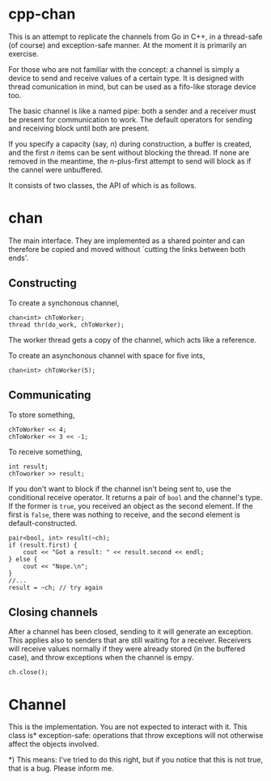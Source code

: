 cpp-chan
========

This is an attempt to replicate the channels from Go in C++, in a thread-safe (of course) and exception-safe manner.
At the moment it is primarily an exercise.

For those who are not familiar with the concept: a channel is simply a device to send and receive values of a certain type. It is designed with thread comunication in mind, but can be used as a fifo-like storage device too.

The basic channel is like a named pipe: both a sender and a receiver must be present for communication to work. The default operators for sending and receiving block until both are present.

If you specify a capacity (say, *n*) during construction, a buffer is created, and the first *n* items can be sent without blocking the thread. If none are removed in the meantime, the *n*-plus-first attempt to send will block as if the cannel were unbuffered.

It consists of two classes, the API of which is as follows.

# chan

The main interface. They are implemented as a shared pointer and can therefore be copied and moved without `cutting the links between both ends'.

## Constructing
To create a synchonous channel,

    chan<int> chToWorker;
    thread thr(do_work, chToWorker);

The worker thread gets a copy of the channel, which acts like a reference.

To create an asynchonous channel with space for five ints,

    chan<int> chToWorker(5);

## Communicating

To store something,

    chToWorker << 4;
    chToWorker << 3 << -1;

To receive something,

    int result;
    chToworker >> result;

If you don't want to block if the channel isn't being sent to, use the conditional receive operator. It returns a pair of `bool` and the channel's type. If the former is `true`, you received an object as the second element. If the first is `false`, there was nothing to receive, and the second element is default-constructed.

    pair<bool, int> result(~ch);
    if (result.first) {
        cout << "Got a result: " << result.second << endl;
    } else {
        cout << "Nope.\n";
    }
    //...
    result = ~ch; // try again
    
## Closing channels

After a channel has been closed, sending to it will generate an exception. This applies also to senders that are still waiting for a receiver. Receivers will receive values normally if they were already stored (in the buffered case), and throw exceptions when the channel is empy.

    ch.close();

# Channel

This is the implementation. You are not expected to interact with it.
This class is* exception-safe: operations that throw exceptions will not otherwise affect the objects involved.

*) This means: I've tried to do this right, but if you notice that this is not true, that is a bug. Please inform me.
